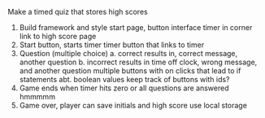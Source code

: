 Make a timed quiz that stores high scores
1. Build framework and style
    start page, 
    button interface
    timer in corner
    link to high score page
2. Start button, starts timer
    timer
    button that links to timer 
3. Question (multiple choice)
    a. correct results in, correct message, another question 
    b. incorrect results in time off clock, wrong message, and another question 
    multiple buttons with on clicks that lead to if statements abt. boolean values
    keep track of buttons with ids? 
4. Game ends when timer hits zero or all questions are answered
    hmmmmm
5. Game over, player can save initials and high score 
    use local storage
